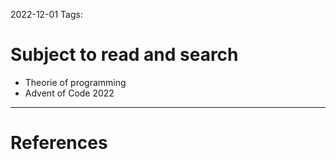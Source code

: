 2022-12-01
Tags:

# Subject to read and search

- Theorie of programming
- Advent of Code 2022

---
# References
